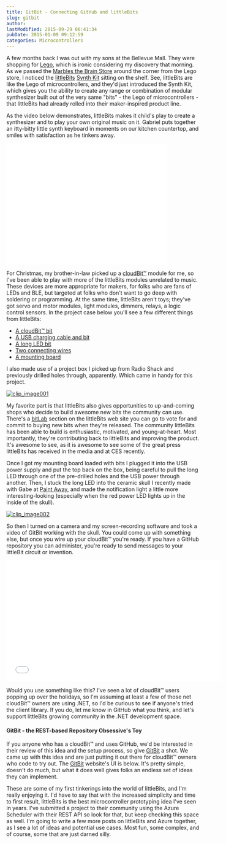 ```yaml
---
title: GitBit - Connecting GitHub and littleBits
slug: gitbit
author: 
lastModified: 2015-09-29 06:41:34
pubDate: 2015-01-09 09:12:59
categories: Microcontrollers
---
```


<p>A few months back I was out with my sons at the Bellevue Mall. They were shopping for
  <a href="http://www.lego.com/en-us/">Lego</a>, which is ironic considering my discovery that morning. As we passed the
  <a href="http://marblesthebrainstore.com">Marbles the Brain Store</a>  around the corner from the Lego store, I noticed the
  <a href="http://littlebits.cc/">littleBits</a> 
  <a href="http://littlebits.cc/kits/synth-kit">Synth Kit</a>  sitting on the shelf. See, littleBits are like the Lego of microcontrollers, and they&apos;d just introduced the Synth Kit, which gives you the ability to create any range or combination of modular synthesizer built out of the very same &quot;bits&quot;
  - the Lego of microcontrollers - that littleBits had already rolled into their maker-inspired product line.</p>
<p>As the video below demonstrates, littleBits makes it child&apos;s play to create a synthesizer and to play your own original music on it. Gabriel puts together an itty-bitty little synth keyboard in moments on our kitchen countertop, and smiles with satisfaction
  as he tinkers away.</p>
<p>
  <iframe height="315" src="//www.youtube.com/embed/Epv25ZRl7aY" frameborder="0" width="420" allowfullscreen></iframe>
</p>
<p>For Christmas, my brother-in-law picked up a
  <a href="http://littlebits.cc/bits/cloudbit">cloudBit&#x2122;</a>  module for me, so I&apos;ve been able to play with more of the littleBits modules unrelated to music. These devices are more appropriate for makers, for folks who are fans of LEDs and BLE, but targeted at folks who don&apos;t want to go deep with
  soldering or programming. At the same time, littleBits aren&apos;t toys; they&apos;ve got servo and motor modules, light modules, dimmers, relays, a logic control sensors. In the project case below you&apos;ll see a few different things from littleBits:</p>
<ul>
  <li> <a href="http://littlebits.cc/bits/cloudbit">A cloudBit&#x2122; bit</a>  </li>
  <li> <a href="http://littlebits.cc/bits/usb-power">A USB charging cable and bit</a>  </li>
  <li> <a href="http://littlebits.cc/bits/long-led">A long LED bit</a>  </li>
  <li> <a href="http://littlebits.cc/bits/wire-bit">Two connecting wires</a>  </li>
  <li> <a href="http://littlebits.cc/accessories/mounting-board">A mounting board</a>  </li>
</ul>
<p>I also made use of a project box I picked up from Radio Shack and previously drilled holes through, apparently. Which came in handy for this project.</p>
<p>
  <a href="http://bradygaster.com/posts/files/9ef6258f-3bf7-4d71-b05e-aae71bdc88ce.png">
    <img alt="clip_image001" src="/posts/gitbit/media/4bcdbe3e-c0f4-4ab1-987c-d319e89a13ca.png">
  </a> 
</p>
<p>My favorite part is that littleBits also gives opportunities to up-and-coming shops who decide to build awesome new bits the community can use. There&apos;s a
  <a href="http://littlebits.cc/bitlab">bitLab</a>  section on the littleBits web site you can go to vote for and commit to buying new bits when they&apos;re released. The community littleBits has been able to build is enthusiastic, motivated, and young-at-heart. Most importantly, they&apos;re contributing
  back to littleBits and improving the product. It&apos;s awesome to see, as it is awesome to see some of the great press littleBits has received in the media and at CES recently.</p>
<p>Once I got my mounting board loaded with bits I plugged it into the USB power supply and put the top back on the box, being careful to pull the long LED through one of the pre-drilled holes and the USB power through another. Then, I stuck the long LED
  into the ceramic skull I recently made with Gabe at
  <a href="http://www.paintawaynow.com/">Paint Away</a>, and made the notification light a little more interesting-looking (especially when the red power LED lights up in the inside of the skull).</p>
<p>
  <a href="http://bradygaster.com/posts/files/961f4b88-6017-45b4-b135-974386725bc6.png">
    <img alt="clip_image002" src="/posts/gitbit/media/07435ee2-fc4b-43be-96af-7a66fb198428.png">
  </a> 
</p>
<p>So then I turned on a camera and my screen-recording software and took a video of GitBit working with the skull. You could come up with something else, but once you wire up your cloudBit&#x2122; you&apos;re ready. If you have a GitHub repository you can administer,
  you&apos;re ready to send messages to your littleBit circuit or invention.</p>
<p>
  <iframe height="315" src="//www.youtube.com/embed/BK2xcqQn2aw" frameborder="0" width="560" allowfullscreen></iframe>
</p>
<p>Would you use something like this? I&apos;ve seen a lot of cloudBit&#x2122; users popping up over the holidays, so I&apos;m assuming at least a few of those net cloudBit&#x2122; owners are using .NET, so I&apos;d be curious to see if anyone&apos;s tried the client library. If you do,
  let me know in GitHub what you think, and let&apos;s support littleBits growing community in the .NET development space.</p>
<h4>GitBit - the REST-based Repository Obsessive&apos;s Toy</h4>
<p>If you anyone who has a cloudBit&#x2122; and uses GitHub, we&apos;d be interested in their review of this idea and the setup process, so give
  <a href="http://gitbit.azurewebsites.net/">GitBit</a>  a shot. We came up with this idea and are just putting it out there for cloudBit&#x2122; owners who code to try out. The
  <a href="http://gitbit.azurewebsites.net/">GitBit</a>  website&apos;s UI is below. It&apos;s pretty simple, doesn&apos;t do much, but what it does well gives folks an endless set of ideas they can implement.</p>
<p>These are some of my first tinkerings into the world of littleBits, and I&apos;m really enjoying it. I&apos;d have to say that with the increased simplicity and time to first result, littleBits is the best microcontroller prototyping idea I&apos;ve seen in years. I&apos;ve
  submitted a project to their community using the Azure Scheduler with their REST API so look for that, but keep checking this space as well. I&apos;m going to write a few more posts on littleBits and Azure together, as I see a lot of ideas and potential
  use cases. Most fun, some complex, and of course, some that are just darned silly.</p>
